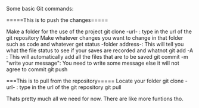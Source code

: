 Some basic Git commands:

=====This is to push the changes=====

Make a folder for the use of the project
	git clone -url- : type in the url of the git repository
Make whatever changes you want to change in that folder such as code and whatever
	get status -folder address-: This will tell you what the file status to see if your
									saves are recorded and whatnot
	git add -A : This will automatically add all the files that are to be saved
	git commit -m "write your message": You need to write some message else it will not
											agree to commit
	git push

===This is to pull from the repository=====
Locate your folder
	git clone -url- : type in the url of the git repository
	git pull
	
Thats pretty much all we need for now. There are like more funtions tho. 
